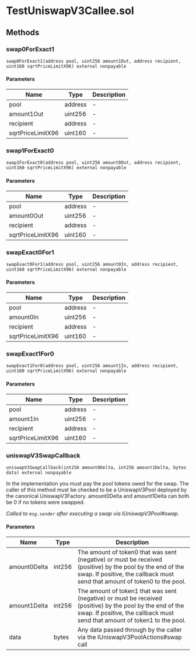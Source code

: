 
# TestUniswapV3Callee.sol

    

    
## Methods
### swap0ForExact1
```solidity
swap0ForExact1(address pool, uint256 amount1Out, address recipient, uint160 sqrtPriceLimitX96) external nonpayable
```

            

            
#### Parameters

| Name | Type | Description |
|---|---|---|
| pool | address | - |
| amount1Out | uint256 | - |
| recipient | address | - |
| sqrtPriceLimitX96 | uint160 | - |

### swap1ForExact0
```solidity
swap1ForExact0(address pool, uint256 amount0Out, address recipient, uint160 sqrtPriceLimitX96) external nonpayable
```

            

            
#### Parameters

| Name | Type | Description |
|---|---|---|
| pool | address | - |
| amount0Out | uint256 | - |
| recipient | address | - |
| sqrtPriceLimitX96 | uint160 | - |

### swapExact0For1
```solidity
swapExact0For1(address pool, uint256 amount0In, address recipient, uint160 sqrtPriceLimitX96) external nonpayable
```

            

            
#### Parameters

| Name | Type | Description |
|---|---|---|
| pool | address | - |
| amount0In | uint256 | - |
| recipient | address | - |
| sqrtPriceLimitX96 | uint160 | - |

### swapExact1For0
```solidity
swapExact1For0(address pool, uint256 amount1In, address recipient, uint160 sqrtPriceLimitX96) external nonpayable
```

            

            
#### Parameters

| Name | Type | Description |
|---|---|---|
| pool | address | - |
| amount1In | uint256 | - |
| recipient | address | - |
| sqrtPriceLimitX96 | uint160 | - |

### uniswapV3SwapCallback
```solidity
uniswapV3SwapCallback(int256 amount0Delta, int256 amount1Delta, bytes data) external nonpayable
```

            
In the implementation you must pay the pool tokens owed for the swap. The caller of this method must be checked to be a UniswapV3Pool deployed by the canonical UniswapV3Factory. amount0Delta and amount1Delta can both be 0 if no tokens were swapped.

            
*Called to `msg.sender` after executing a swap via IUniswapV3Pool#swap.*
#### Parameters

| Name | Type | Description |
|---|---|---|
| amount0Delta | int256 | The amount of token0 that was sent (negative) or must be received (positive) by the pool by the end of the swap. If positive, the callback must send that amount of token0 to the pool. |
| amount1Delta | int256 | The amount of token1 that was sent (negative) or must be received (positive) by the pool by the end of the swap. If positive, the callback must send that amount of token1 to the pool. |
| data | bytes | Any data passed through by the caller via the IUniswapV3PoolActions#swap call |


